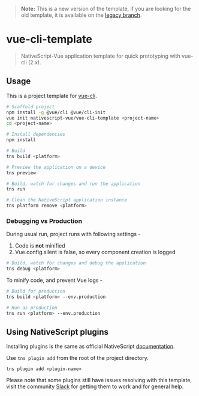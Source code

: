 > **Note:** This is a new version of the template, if you are looking for the old template, it is available on the [legacy branch](https://github.com/nativescript-vue/vue-cli-template/tree/legacy).

# vue-cli-template

> NativeScript-Vue application template for quick prototyping with vue-cli (2.x).

## Usage

This is a project template for [vue-cli](https://github.com/vuejs/vue-cli/tree/master).

``` bash
# Scaffold project
npm install -g @vue/cli @vue/cli-init
vue init nativescript-vue/vue-cli-template <project-name>
cd <project-name>

# Install dependencies
npm install

# Build
tns build <platform>

# Preview the application on a device
tns preview

# Build, watch for changes and run the application
tns run

# Clean the NativeScript application instance
tns platform remove <platform>
```

### Debugging vs Production

During usual run, project runs with following settings -

1. Code is **not** minified
2. Vue.config.silent is false, so every component creation is logged

```bash
# Build, watch for changes and debug the application
tns debug <platform>
```

To minify code, and prevent Vue logs -

```bash
# Build for production
tns build <platform> --env.production

# Run as production
tns run <platform> --env.production
```

## Using NativeScript plugins

Installing plugins is the same as official NativeScript [documentation](https://docs.nativescript.org/plugins/plugins#installing-plugins).

Use `tns plugin add` from the root of the project directory.

```shell
tns plugin add <plugin-name>
```

Please note that some plugins still have issues resolving with this template, visit the community [Slack](https://developer.telerik.com/wp-login.php?action=slack-invitation) for getting them to work and for general help.
